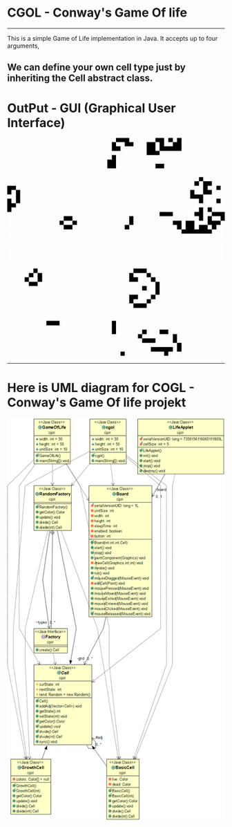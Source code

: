 # CGOL - Conway's Game Of life
----------------------------------------------------------------------
This is a simple Game of Life implementation in Java. It accepts up to
four arguments,

We can define your own cell type just by inheriting the Cell abstract
class.
----------------------------------------------------------------------
# OutPut - GUI (Graphical User Interface)
![alt text](https://github.com/vamsee9/CGOL/blob/master/COGL.gif)

----------------------------------------------------------------------
# Here is UML diagram for COGL - Conway's Game Of life projekt 

![alt text](https://github.com/vamsee9/CGOL/blob/master/CGL.png)
